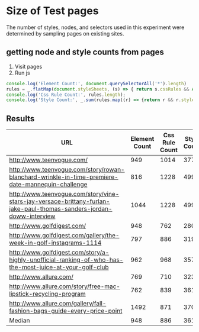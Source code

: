 # Size of Test pages

The number of styles, nodes, and selectors used in this experiment were determined by sampling pages on existing sites.

## getting node and style counts from pages

1. Visit pages
2. Run js

```javascript
console.log('Element Count:', document.querySelectorAll('*').length)
rules = _.flatMap(document.styleSheets, (s) => { return s.cssRules && Array.prototype.slice.call(s.cssRules, 0); });
console.log('Css Rule Count:', rules.length);
console.log('Style Count:', _.sum(rules.map((r) => {return r && r.style && r.style.length})));
```

## Results

| URL	| Element Count	| Css Rule Count | Style Count | Rule / Element	| Style / Css Rule |
|-----|---------------|----------------|-------------|----------------|------------------|
| http://www.teenvogue.com/	| 949	| 1014	| 3779 | 1.068493151 |	3.726824458 |
| http://www.teenvogue.com/story/rowan-blanchard-wrinkle-in-time-premiere-date-mannequin-challenge	| 816	| 1228	| 4996 | 1.504901961 |	4.068403909 |
| http://www.teenvogue.com/story/vine-stars-jay-versace-brittany-furlan-jake-paul-thomas-sanders-jordan-doww-interview	| 1044	| 1228	| 4996 | 1.176245211 |	4.068403909 |
| http://www.golfdigest.com/	| 948	| 762	| 2809 | 0.803797468 |	3.686351706 |
| http://www.golfdigest.com/gallery/the-week-in-golf-instagrams-1114	| 797	| 886	| 3192 | 1.111668758 |	3.602708804 |
| http://www.golfdigest.com/story/a-highly-unofficial-ranking-of-who-has-the-most-juice-at-your-golf-club	| 962	| 968	| 3573 | 1.006237006 |	3.691115702 |
| http://www.allure.com/	| 769	| 710	| 3235 | 0.923276983 |	4.556338028 |
| http://www.allure.com/story/free-mac-lipstick-recycling-program	| 762	| 839	| 3611 | 1.101049869 |	4.303933254 |
| http://www.allure.com/gallery/fall-fashion-bags-guide-every-price-point	| 1492	| 871	| 3705 | 0.583780161 |	4.253731343 |
| Median	| 948	| 886	| 3611 | 1.068493151 |	4.068403909 |
